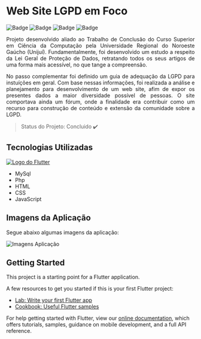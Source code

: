 # Web Site LGPD em Foco

![Badge](https://img.shields.io/static/v1?label=licence&message=MIT&color=green&style=for-the-badge) ![Badge](https://img.shields.io/static/v1?label=PHP&message=language&color=purple&style=for-the-badge&logo=PHP) ![Badge](https://img.shields.io/static/v1?label=laravel&message=framework&color=darkred&style=for-the-badge&logo=LARAVEL) ![Badge](https://img.shields.io/static/v1?label=build&message=passing&color=green&style=for-the-badge)

<p align="justify">Projeto desenvolvido aliado ao Trabalho de Conclusão do Curso Superior em Ciência da Computação pela Universidade Regional do Noroeste Gaúcho (Unijuí). Fundamentalmente, foi desenvolvido um estudo a respeito da Lei Geral de Proteção de Dados, retratando todos os seus artigos de uma forma mais acessível, no que tange a compreensão.</p>
<p align="justify">No passo complementar foi definido um guia de adequação da LGPD para instuíções em geral. Com base nessas informações, foi realizada a análise e planejamento para desenvolvimento de um web site, afim de expor os presentes dados a maior diversidade possível de pessoas. O site comportava ainda um fórum, onde a finalidade era contribuir como um recurso para construção de conteúdo e extensão da comunidade sobre a LGPD.</p>

> Status do Projeto: Concluido :heavy_check_mark:



## Tecnologias Utilizadas

[![Logo do Flutter](lib/img/flutter.jpg)](https://flutter.dev/)

* MySql
* Php
* HTML
* CSS
* JavaScript

## Imagens da Aplicação

Segue abaixo algumas imagens da aplicação:

![Imagens Aplicação](lib/img/imagem_completa.png)


## Getting Started

This project is a starting point for a Flutter application.

A few resources to get you started if this is your first Flutter project:

- [Lab: Write your first Flutter app](https://flutter.dev/docs/get-started/codelab)
- [Cookbook: Useful Flutter samples](https://flutter.dev/docs/cookbook)

For help getting started with Flutter, view our
[online documentation](https://flutter.dev/docs), which offers tutorials,
samples, guidance on mobile development, and a full API reference.
